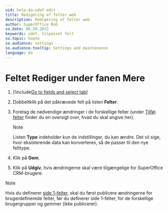 ```yaml
---
uid: help-da-udef-edit
title: Redigering af felter web
description: Redigering af felter web
author: SuperOffice RnD
so.date: 06.29.2022
keywords: udef, tilpasset felt
so.topic: howto
so.audience: settings
so.audience.tooltip: Settings and maintenance
language: da
---
```


# Feltet Rediger under fanen Mere

1. [!include[Go to fields and select tab](includes/goto-fields.md)]

1. Dobbeltklik på det påkrævede felt på listen **Felter**.

1. Foretag de nødvendige ændringer i de forskellige felter (under [Tilføj felter][1] finder du en oversigt over, hvad du skal angive her).

    > [!NOTE]
    > Listen **Type** indeholder kun de indstillinger, du kan ændre. Det vil sige, hvor eksisterende data kan konverteres, så de passer til den nye felttype.

1. Klik på **Gem**.

1. Klik på **Udgiv**, hvis ændringerne skal være tilgængelige for SuperOffice CRM-brugere.

> [!NOTE]
> Hvis du definerer [side 1-felter][2], skal du først publicere ændringerne for brugerdefinerede felter, før du definerer side 1-felter, for de forskellige brugergrupper og gemmer (ikke publicerer).

<!-- Referenced links -->
[1]: add.md
[2]: page-1-fields.md

<!-- Referenced images -->
